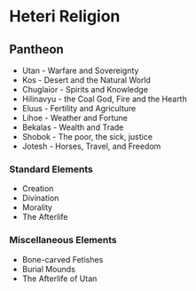 # Heteri Religion

## Pantheon
* Utan - Warfare and Sovereignty
* Kos - Desert and the Natural World
* Chuglaior - Spirits and Knowledge
* Hilinavyu - the Coal God, Fire and the Hearth
* Eluus - Fertility and Agriculture
* Lihoe - Weather and Fortune
* Bekalas - Wealth and Trade
* Shobok - The poor, the sick, justice
* Jotesh - Horses, Travel, and Freedom

### Standard Elements

* Creation
* Divination
* Morality
* The Afterlife

### Miscellaneous Elements

* Bone-carved Fetishes
* Burial Mounds
* The Afterlife of Utan
